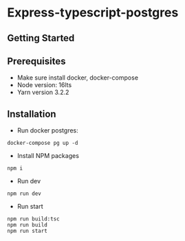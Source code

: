 # Express-typescript-postgres

## Getting Started


## Prerequisites
- Make sure install docker, docker-compose
- Node version: 16lts
- Yarn version 3.2.2

## Installation
- Run docker postgres: 

```
docker-compose pg up -d
```

- Install NPM packages
```
npm i
```

- Run dev
```
npm run dev
```

- Run start
```
npm run build:tsc
npm run build
npm run start
```